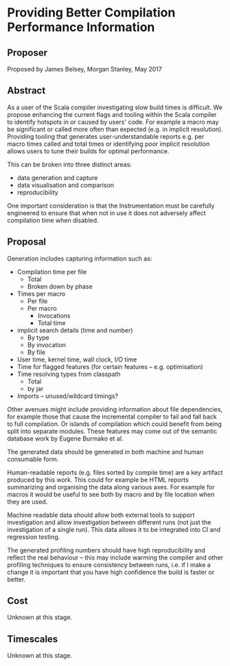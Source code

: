 # Providing Better Compilation Performance Information

## Proposer

Proposed by James Belsey, Morgan Stanley, May 2017

## Abstract

As a user of the Scala compiler investigating slow build times is difficult.
We propose enhancing the current flags and tooling within the Scala compiler to
identify hotspots in or caused by users' code.   For example a macro may be
significant or called more often than expected (e.g. in implicit resolution).
Providing tooling that generates user-understandable reports e.g. per macro
times called and total times or identifying poor implicit resolution allows
users to tune their builds for optimal performance.

This can be broken into three distinct areas:

- data generation and capture
- data visualisation and comparison
- reproducibility

One important consideration is that the Instrumentation must be carefully
engineered to ensure that when not in use it does not adversely affect
compilation time when disabled.

## Proposal

Generation includes capturing information such as:

- Compilation time per file
  - Total
  - Broken down by phase
- Times per macro
  - Per file
  - Per macro
    - Invocations
    - Total time
- implicit search details (time and number)
  - By type
  - By invocation
  - By file
- User time, kernel time, wall clock, I/O time
- Time for flagged features (for certain features – e.g. optimisation)
- Time resolving types from classpath
  - Total
  - by jar
- Imports – unused/wildcard timings?

Other avenues might include providing information about file dependencies, for
example those that cause the incremental compiler to fail and fall back to full
compilation.  Or islands of compilation which could benefit from being split
into separate modules.  These features may come out of the semantic database
work by Eugene Burmako et al.

The generated data should be generated in both machine and human consumable
form.

Human-readable reports (e.g. files sorted by compile time) are a key artifact
produced by this work.  This could for example be HTML reports summarizing and
organising the data along various axes.  For example for macros it would be
useful to see both by macro and by file location when they are used.

Machine readable data should allow both external tools to support investigation
and allow investigation between different runs (not just the investigation of a
single run).  This data allows it to be integrated into CI and regression
testing.

The generated profiling numbers should have high reproducibility and reflect
the real behaviour – this may include warming the compiler and other profiling
techniques to ensure consistency between runs, i.e. if I make a change it is
important that you have high confidence the build is faster or better.

## Cost

Unknown at this stage.

## Timescales

Unknown at this stage.
